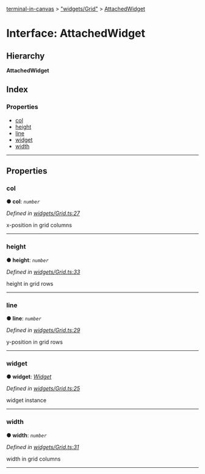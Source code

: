 [terminal-in-canvas](../README.md) > ["widgets/Grid"](../modules/_widgets_grid_.md) > [AttachedWidget](../interfaces/_widgets_grid_.attachedwidget.md)

# Interface: AttachedWidget

## Hierarchy

**AttachedWidget**

## Index

### Properties

* [col](_widgets_grid_.attachedwidget.md#col)
* [height](_widgets_grid_.attachedwidget.md#height)
* [line](_widgets_grid_.attachedwidget.md#line)
* [widget](_widgets_grid_.attachedwidget.md#widget)
* [width](_widgets_grid_.attachedwidget.md#width)

---

## Properties

<a id="col"></a>

###  col

**● col**: *`number`*

*Defined in [widgets/Grid.ts:27](https://github.com/danikaze/terminal-in-canvas/blob/6bf63ab/src/widgets/Grid.ts#L27)*

x-position in grid columns

___
<a id="height"></a>

###  height

**● height**: *`number`*

*Defined in [widgets/Grid.ts:33](https://github.com/danikaze/terminal-in-canvas/blob/6bf63ab/src/widgets/Grid.ts#L33)*

height in grid rows

___
<a id="line"></a>

###  line

**● line**: *`number`*

*Defined in [widgets/Grid.ts:29](https://github.com/danikaze/terminal-in-canvas/blob/6bf63ab/src/widgets/Grid.ts#L29)*

y-position in grid rows

___
<a id="widget"></a>

###  widget

**● widget**: *[Widget](../classes/_widget_.widget.md)*

*Defined in [widgets/Grid.ts:25](https://github.com/danikaze/terminal-in-canvas/blob/6bf63ab/src/widgets/Grid.ts#L25)*

widget instance

___
<a id="width"></a>

###  width

**● width**: *`number`*

*Defined in [widgets/Grid.ts:31](https://github.com/danikaze/terminal-in-canvas/blob/6bf63ab/src/widgets/Grid.ts#L31)*

width in grid columns

___

